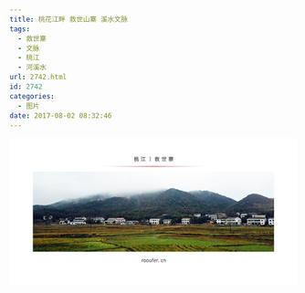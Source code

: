 ```yaml
---
title: 桃花江畔 救世山寨 溪水文脉
tags:
  - 救世寨
  - 文脉
  - 桃江
  - 河溪水
url: 2742.html
id: 2742
categories:
  - 图片
date: 2017-08-02 08:32:46
---
```


[![桃江救世寨](/images/uploads/2017/08/桃江救世寨.jpg)](/images/uploads/2017/08/桃江救世寨.jpg)